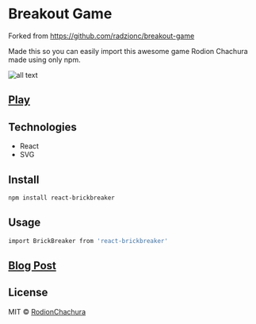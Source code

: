 # Breakout Game
Forked from https://github.com/radzionc/breakout-game

Made this so you can easily import this awesome game Rodion Chachura made using only npm.
>

![all text](https://cdn-images-1.medium.com/max/800/1*uZnZD8xTmf0fxKqBpMhtfg.gif)

## [Play](https://radzionc.github.io/breakout-game/)


## Technologies
* React
* SVG

## Install
```bash
npm install react-brickbreaker
```
## Usage
```bash
import BrickBreaker from 'react-brickbreaker'
```

## [Blog Post](https://geekrodion.com/blog/breakout-game)

## License

MIT © [RodionChachura](https://geekrodion.com)
